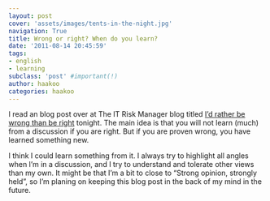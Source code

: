 ```yaml
---
layout: post
cover: 'assets/images/tents-in-the-night.jpg'
navigation: True
title: Wrong or right? When do you learn?
date: '2011-08-14 20:45:59'
tags:
- english
- learning
subclass: 'post' #important(!)
author: haakoo
categories: haakoo
---
```



I read an blog post over at The IT Risk Manager blog titled [I’d rather be wrong than be right](http://theitriskmanager.wordpress.com/2011/08/11/id-rather-be-wrong-than-be-right/) tonight. The main idea is that you will not learn (much) from a discussion if you are right. But if you are proven wrong, you have learned something new.

I think I could learn something from it. I always try to highlight all angles when I’m in a discussion, and I try to understand and tolerate other views than my own. It might be that I’m a bit to close to “Strong opinion, strongly held”, so I’m planing on keeping this blog post in the back of my mind in the future.
